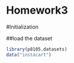 Homework3
================

\#Initialization

\#\#load the dataset

``` r
library(p8105.datasets)
data("instacart")
```
